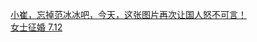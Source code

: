   
[小崔，忘掉范冰冰吧，今天，这张图片再次让国人怒不可言！](http://www.dianyue.me/archives/349/nn54juxhdyxnto77/)  
[女士征婚 7.12](http://www.dianyue.me/archives/991/e84yljv052knf6sf/)